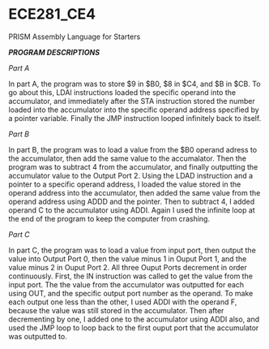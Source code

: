 ECE281_CE4
==========

PRISM Assembly Language for Starters

__*PROGRAM DESCRIPTIONS*__


_Part A_

In part A, the program was to store $9 in $B0, $8 in $C4, and $B in $CB. To go about this, LDAI instructions loaded the specific operand into the accumulator, and immediately after the STA instruction stored the number loaded into the accumulator into the specific operand address specified by a pointer variable. Finally the JMP instruction looped infinitely back to itself.


_Part B_

In part B, the program was to load a value from the $B0 operand adress to the accumulator, then add the same value to the accumalator. Then the program was to subtract 4 from the accumulator, and finally outputting the accumulator value to the Output Port 2. Using the LDAD instruction and a pointer to a specific operand address, I loaded the value stored in the operand address into the accumulator, then added the same value from the operand address using ADDD and the pointer. Then to subtract 4, I added operand C to the accumulator using ADDI. Again I used the infinite loop at the end of the program to keep the computer from crashing.


_Part C_

In part C, the program was to load a value from input port, then output the value into Output Port 0, then the value minus 1 in Ouput Port 1, and the value minus 2 in Ouput Port 2. All three Ouput Ports decrement in order continuously. First, the IN instruction was called to get the value from the input port. The the value from the accumulator was outputted for each using OUT, and the specific output port number as the operand. To make each output one less than the other, I used ADDI with the operand F, because the value was still stored in the accumulator. Then after decrementing by one, I added one to the accumulator using ADDI also, and used the JMP loop to loop back to the first ouput port that the accumulator was outputted to.

